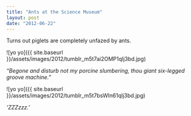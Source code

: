 ```yaml
---
title: "Ants at the Science Museum"
layout: post
date: "2012-06-22"
---
```


Turns out piglets are completely unfazed by ants.

![yo yo]({{ site.baseurl }}/assets/images/2012/tumblr_m5t7ai2OMP1qlj3bd.jpg)

_“Begone and disturb not my porcine slumbering, thou giant six-legged groove machine.”_

![yo yo]({{ site.baseurl }}/assets/images/2012/tumblr_m5t7bsWIn61qlj3bd.jpg)

_‘ZZZzzz.’_
